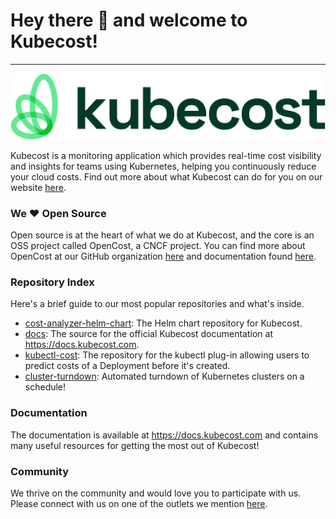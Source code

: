 # Hey there 👋 and welcome to Kubecost! 
---

![kubecost](/kubecost_logo_horizontal_white.jpg)

Kubecost is a monitoring application which provides real-time cost visibility and insights for teams using Kubernetes, helping you continuously reduce your cloud costs. Find out more about what Kubecost can do for you on our website [here](https://www.kubecost.com/).

### We ❤️ Open Source

Open source is at the heart of what we do at Kubecost, and the core is an OSS project called OpenCost, a CNCF project. You can find more about OpenCost at our GitHub organization [here](https://github.com/opencost) and documentation found [here](https://www.opencost.io/).

### Repository Index

Here's a brief guide to our most popular repositories and what's inside.

* [cost-analyzer-helm-chart](https://github.com/kubecost/cost-analyzer-helm-chart): The Helm chart repository for Kubecost.
* [docs](https://github.com/kubecost/docs): The source for the official Kubecost documentation at https://docs.kubecost.com.
* [kubectl-cost](https://github.com/kubecost/kubectl-cost): The repository for the kubectl plug-in allowing users to predict costs of a Deployment before it's created.
* [cluster-turndown](https://github.com/kubecost/cluster-turndown): Automated turndown of Kubernetes clusters on a schedule!

### Documentation

The documentation is available at https://docs.kubecost.com and contains many useful resources for getting the most out of Kubecost!

### Community

We thrive on the community and would love you to participate with us. Please connect with us on one of the outlets we mention [here](https://docs.kubecost.com/other-resources/contactus).

<!--

**Here are some ideas to get you started:**

🙋‍♀️ A short introduction - what is your organization all about?
🌈 Contribution guidelines - how can the community get involved?
👩‍💻 Useful resources - where can the community find your docs? Is there anything else the community should know?
🍿 Fun facts - what does your team eat for breakfast?
🧙 Remember, you can do mighty things with the power of [Markdown](https://guides.github.com/features/mastering-markdown/)
-->